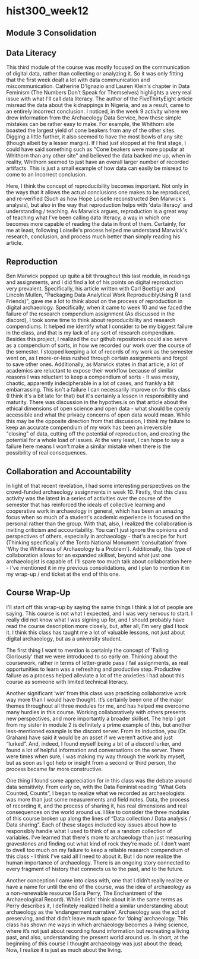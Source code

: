 # hist300_week12

## Module 3 Consolidation

## Data Literacy

This third module of the course was mostly focused on the communication of digital data, rather than collecting or analyzing it. So it was only fitting that the first week dealt a lot with data communication and miscommunication. Catherine D'Ignazio and Lauren Klein's chapter in Data Feminism (The Numbers Don’t Speak for Themselves) highlights a very real issue with what I'll call data literacy. The author of the FiveThirtyEight article misread the data about the kidnappings in Nigeria, and as a result, came to an entirely incorrect conclusion. I noticed, in the week 9 activity where we drew information from the Archaeology Data Service, how these simple mistakes can be rather easy to make. For example, the Whithorn site boasted the largest yield of cone beakers from any of the other sites. Digging a little further, it also seemed to have the most bowls of any site (though albeit by a lesser margin). If I had just stopped at the first stage, I could have said something such as "Cone beakers were more popular at Whithorn than any other site" and believed the data backed me up, when in reality, Whithorn seemed to just have an overall larger number of recorded artifacts. This is just a small example of how data can easily be misread to come to an incorrect conclusion.

Here, I think the concept of reproducibility becomes important. Not only in the ways that it allows the actual conclusions one makes to be reproduced, and re-verified (Such as how Hope Loiselle reconstructed Ben Marwick's analysis), but also in the way that reproduction helps with 'data literacy' and understanding / teaching. As Marwick argues, reproduction is a great way of teaching what I've been calling data literacy, a way in which one becomes more capable of reading the data in front of them. Certainly, for me at least, following Loiselle's process helped me understand Marwick's research, conclusion, and process much better than simply reading his article. 

## Reproduction

Ben Marwick popped up quite a bit throughout this last module, in readings and assignments, and I did find a lot of his points on digital reproduction very prevalent. Specifically, his article written with Carl Boettiger and Lincoln Mullen, "Packaging Data Analytical Work ReproduciblyUsing R (and Friends)", gave me a lot to think about on the process of reproduction in digital archaeology. Specifically, when it came to week 10 and we faced the failure of the research compendium assignment (As discussed in the discord), I took some time to think about reproducibility and research compendiums. It helped me identify what I consider to be my biggest failure in the class, and that is my lack of any sort of research compendium. Besides this project, I realized the our github repositories could also serve as a compendium of sorts, in how we recorded our work over the course of the semester. I stopped keeping a lot of records of my work as the semester went on, as I more-or-less rushed through certain assignments and forgot to save other ones. Additionally, as Marwick states in that article, a lot of academics are reluctant to expose their workflow because of similar reasons I was reluctant to keep a compendium of sorts - It was messy, chaotic, apparently indecipherable in a lot of cases, and frankly a bit embarrassing. This isn't a failure I can necessarily improve on for this class (I think it's a bit late for that) but it's certainly a lesson in responsibility and maturity. There was discussion in the hypothes.is on that article about the ethical dimensions of open science and open data - what should be openly accessible and what the privacy concerns of open data would mean. While this may be the opposite direction from that discussion, I think my failure to keep an accurate compendium of my work has been an irreversible "closing" of data, cutting off the potential of reproduction, and creating the potential for a whole load of issues. At the very least, I can hope to say a failure here means I won't make a similar mistake when there is the possibility of real consequences.

## Collaboration and Accountability

In light of that recent revelation, I had some interesting perspectives on the crowd-funded archaeology assignments in week 10. Firstly, that this class activity was the latest in a series of activities over the course of the semester that has reinforced the ideals of collective learning and cooperative work in archaeology in general, which has been an amazing focus when so much of a student's academic experience is focused on the personal rather than the group. With that, also, I realized the collaboration is inviting criticism and accountability. You can't just ignore the opinions and perspectives of others, especially in archaeology - that's a recipe for hurt (Thinking specifically of the Tonto National Monument 'consultation' from 'Why the Whiteness of Archaeology Is a Problem'). Additionally, this type of collaboration allows for an expanded skillset, beyond what just one archaeologist is capable of. I'll spare too much talk about collaboration here - I've mentioned it in my previous consolidations, and I plan to mention it in my wrap-up / end ticket at the end of this one.

## Course Wrap-Up

I'll start off this wrap-up by saying the same things I think a lot of people are saying. This course is not what I expected, and I was very nervous to start. I really did not know what I was signing up for, and I should probably have read the course description more closely, but, after all, I'm very glad I took it. I think this class has taught me a lot of valuable lessons, not just about digital archaeology, but as a university student.

The first thing I want to mention is certainly the concept of 'Failing Gloriously' that we were introduced to so early on. Thinking about the coursework, rather in terms of letter-grade pass / fail assignments, as real opportunities to learn was a refreshing and productive step. Productive failure as a process helped alleviate a lot of the anxieties I had about this course as someone with limited technical literacy.

Another significant ‘win’ from this class was practicing collaborative work way more than I would have thought. It’s certainly been one of the major themes throughout all three modules for me, and has helped me overcome many hurdles in this course. Working collaboratively with others presents new perspectives, and more importantly a broader skillset. The help I got from my sister in module 2 is definitely a prime example of this, but another less-mentioned example is the discord server. From its induction, you (Dr. Graham) have said it would be an asset if we weren’t active and just “lurked”. And, indeed, I found myself being a bit of a discord lurker, and found a lot of helpful information and conversations on the server. There were times when sure, I was making my way through the work by myself, but as soon as I got help or insight from a second or third person, the process became far more constructive.

One thing I found some appreciation for in this class was the debate around data sensitivity. From early on, with the Data Feminist reading “What Gets Counted, Counts”, I began to realize what we recorded as archaeologists was more than just some measurements and field notes. Data, the process of recording it, and the process of sharing it, has real dimensions and real consequences on the world around us. I like to consider the three modules of this course broken up along the lines of “Data collection / Data analysis / Data sharing”. Each of these stages included key issues about how to responsibly handle what I used to think of as a random collection of variables. I’ve learned that there's more to archaeology than just measuring gravestones and finding out what kind of rock they’re made of. I don’t want to dwell too much on my failure to keep a reliable research compendium of this class - I think I've said all I need to about it. But I do now realize the human importance of archaeology. There is an ongoing story connected to every fragment of history that connects us to the past, and to the future.

Another conception I came into class with, one that I didn’t really realize or have a name for until the end of the course, was the idea of archaeology as a non-renewable resource (Sara Perry, The Enchantment of the Archaeological Record). While I didn’ think about it in the same terms as Perry describes it, I definitely realized I held a similar understanding about archaeology as the ‘endangerment narrative’. Archaeology was the act of preserving, and that didn’t leave much space for ‘doing’ archaeology. This class has shown me ways in which archaeology becomes a living science, where it’s not just about recording found information but recreating a living past, and also, understanding the present world around us. In short, at the beginning of this course I thought archaeology was just about the dead; Now, I realize it is just as much about the living.
